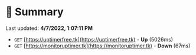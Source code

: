# 📖 Summary
Last updated: **4/7/2022, 1:07:11 PM**

- `GET` [https://uptimerfree.tk](https://uptimerfree.tk) - **Up** (5026ms)
- `GET` [https://monitoruptimer.tk](https://monitoruptimer.tk) - **Down** (67ms)
